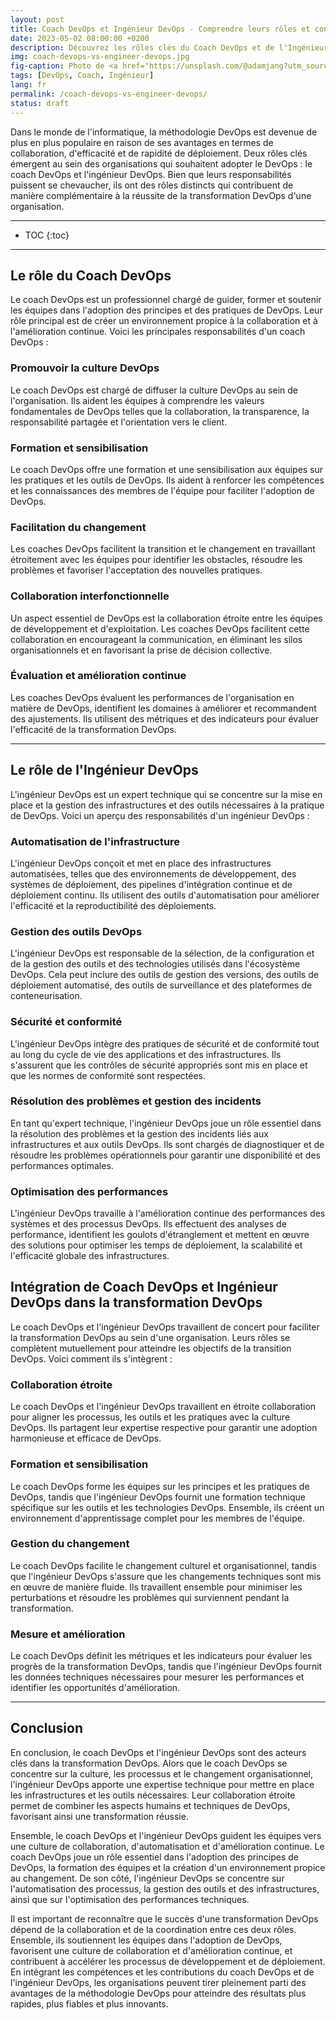 ```yaml
---
layout: post
title: Coach DevOps et Ingénieur DevOps - Comprendre leurs rôles et contributions dans la transformation DevOps
date: 2023-05-02 08:00:00 +0200
description: Découvrez les rôles clés du Coach DevOps et de l'Ingénieur DevOps dans la mise en œuvre réussie de la méthodologie DevOps. Obtenez des conseils pratiques pour tirer pleinement parti de la méthodologie DevOps et stimuler l'innovation au sein de votre organisation.
img: coach-devops-vs-engineer-devops.jpg
fig-caption: Photo de <a href="https://unsplash.com/@adamjang?utm_source=unsplash&utm_medium=referral&utm_content=creditCopyText">Adam Jang</a> sur <a href="https://unsplash.com/fr/photos/8pOTAtyd_Mc?utm_source=unsplash&utm_medium=referral&utm_content=creditCopyText">Unsplash</a>
tags: [DevOps, Coach, Ingénieur]
lang: fr
permalink: /coach-devops-vs-engineer-devops/
status: draft
---
```


Dans le monde de l'informatique, la méthodologie DevOps est devenue de plus en plus populaire en raison de ses avantages
en termes de collaboration, d'efficacité et de rapidité de déploiement. Deux rôles clés émergent au sein des 
organisations qui souhaitent adopter le DevOps : le coach DevOps et l'ingénieur DevOps. Bien que leurs responsabilités 
puissent se chevaucher, ils ont des rôles distincts qui contribuent de manière complémentaire à la réussite de la 
transformation DevOps d'une organisation.

<hr class="hr-text" data-content="Plan">

* TOC
{:toc}

<hr class="hr-text" data-content="Coach">

## Le rôle du Coach DevOps
Le coach DevOps est un professionnel chargé de guider, former et soutenir les équipes dans l'adoption des principes et 
des pratiques de DevOps. Leur rôle principal est de créer un environnement propice à la collaboration et à 
l'amélioration continue. Voici les principales responsabilités d'un coach DevOps :

### Promouvoir la culture DevOps
Le coach DevOps est chargé de diffuser la culture DevOps au sein de l'organisation. Ils aident les équipes à comprendre 
les valeurs fondamentales de DevOps telles que la collaboration, la transparence, la responsabilité partagée et 
l'orientation vers le client.

### Formation et sensibilisation
Le coach DevOps offre une formation et une sensibilisation aux équipes sur les pratiques et les outils de DevOps. Ils 
aident à renforcer les compétences et les connaissances des membres de l'équipe pour faciliter l'adoption de DevOps.

### Facilitation du changement
Les coaches DevOps facilitent la transition et le changement en travaillant étroitement avec les équipes pour identifier
les obstacles, résoudre les problèmes et favoriser l'acceptation des nouvelles pratiques.

### Collaboration interfonctionnelle
Un aspect essentiel de DevOps est la collaboration étroite entre les équipes de développement et d'exploitation. Les 
coaches DevOps facilitent cette collaboration en encourageant la communication, en éliminant les silos organisationnels 
et en favorisant la prise de décision collective.

### Évaluation et amélioration continue
Les coaches DevOps évaluent les performances de l'organisation en matière de DevOps, identifient les domaines à 
améliorer et recommandent des ajustements. Ils utilisent des métriques et des indicateurs pour évaluer l'efficacité de 
la transformation DevOps.

<hr class="hr-text" data-content="Ingénieur">

## Le rôle de l'Ingénieur DevOps
L'ingénieur DevOps est un expert technique qui se concentre sur la mise en place et la gestion des infrastructures et 
des outils nécessaires à la pratique de DevOps. Voici un aperçu des responsabilités d'un ingénieur DevOps :

### Automatisation de l'infrastructure
L'ingénieur DevOps conçoit et met en place des infrastructures automatisées, telles que des environnements de 
développement, des systèmes de déploiement, des pipelines d'intégration continue et de déploiement continu. Ils 
utilisent des outils d'automatisation pour améliorer l'efficacité et la reproductibilité des déploiements.

### Gestion des outils DevOps
L'ingénieur DevOps est responsable de la sélection, de la configuration et de la gestion des outils et des technologies 
utilisés dans l'écosystème DevOps. Cela peut inclure des outils de gestion des versions, des outils de déploiement 
automatisé, des outils de surveillance et des plateformes de conteneurisation.

### Sécurité et conformité
L'ingénieur DevOps intègre des pratiques de sécurité et de conformité tout au long du cycle de vie des applications et 
des infrastructures. Ils s'assurent que les contrôles de sécurité appropriés sont mis en place et que les normes de 
conformité sont respectées.

### Résolution des problèmes et gestion des incidents
En tant qu'expert technique, l'ingénieur DevOps joue un rôle essentiel dans la résolution des problèmes et la gestion 
des incidents liés aux infrastructures et aux outils DevOps. Ils sont chargés de diagnostiquer et de résoudre les 
problèmes opérationnels pour garantir une disponibilité et des performances optimales.

### Optimisation des performances
L'ingénieur DevOps travaille à l'amélioration continue des performances des systèmes et des processus DevOps. Ils 
effectuent des analyses de performance, identifient les goulots d'étranglement et mettent en œuvre des solutions pour 
optimiser les temps de déploiement, la scalabilité et l'efficacité globale des infrastructures.

## Intégration de Coach DevOps et Ingénieur DevOps dans la transformation DevOps

Le coach DevOps et l'ingénieur DevOps travaillent de concert pour faciliter la transformation DevOps au sein d'une 
organisation. Leurs rôles se complètent mutuellement pour atteindre les objectifs de la transition DevOps. Voici comment
ils s'intègrent :

### Collaboration étroite
Le coach DevOps et l'ingénieur DevOps travaillent en étroite collaboration pour aligner les processus, les outils et les
pratiques avec la culture DevOps. Ils partagent leur expertise respective pour garantir une adoption harmonieuse et 
efficace de DevOps.

### Formation et sensibilisation
Le coach DevOps forme les équipes sur les principes et les pratiques de DevOps, tandis que l'ingénieur DevOps fournit 
une formation technique spécifique sur les outils et les technologies DevOps. Ensemble, ils créent un environnement 
d'apprentissage complet pour les membres de l'équipe.

### Gestion du changement
Le coach DevOps facilite le changement culturel et organisationnel, tandis que l'ingénieur DevOps s'assure que les 
changements techniques sont mis en œuvre de manière fluide. Ils travaillent ensemble pour minimiser les perturbations et
résoudre les problèmes qui surviennent pendant la transformation.

### Mesure et amélioration
Le coach DevOps définit les métriques et les indicateurs pour évaluer les progrès de la transformation DevOps, tandis 
que l'ingénieur DevOps fournit les données techniques nécessaires pour mesurer les performances et identifier les 
opportunités d'amélioration.

<hr class="hr-text" data-content="Conclusion">

## Conclusion

En conclusion, le coach DevOps et l'ingénieur DevOps sont des acteurs clés dans la transformation DevOps. Alors que le 
coach DevOps se concentre sur la culture, les processus et le changement organisationnel, l'ingénieur DevOps apporte une
expertise technique pour mettre en place les infrastructures et les outils nécessaires. Leur collaboration étroite 
permet de combiner les aspects humains et techniques de DevOps, favorisant ainsi une transformation réussie.

Ensemble, le coach DevOps et l'ingénieur DevOps guident les équipes vers une culture de collaboration, d'automatisation 
et d'amélioration continue. Le coach DevOps joue un rôle essentiel dans l'adoption des principes de DevOps, la formation
des équipes et la création d'un environnement propice au changement. De son côté, l'ingénieur DevOps se concentre sur 
l'automatisation des processus, la gestion des outils et des infrastructures, ainsi que sur l'optimisation des 
performances techniques.

Il est important de reconnaître que le succès d'une transformation DevOps dépend de la collaboration et de la 
coordination entre ces deux rôles. Ensemble, ils soutiennent les équipes dans l'adoption de DevOps, favorisent une 
culture de collaboration et d'amélioration continue, et contribuent à accélérer les processus de développement et de 
déploiement. En intégrant les compétences et les contributions du coach DevOps et de l'ingénieur DevOps, les 
organisations peuvent tirer pleinement parti des avantages de la méthodologie DevOps pour atteindre des résultats plus 
rapides, plus fiables et plus innovants.
